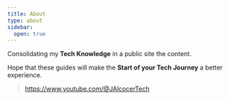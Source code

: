 ```yaml
---
title: About
type: about
sidebar:
  open: true
---
```


Consolidating my **Tech Knowledge** in a public site the content.

Hope that these guides will make the **Start of your Tech Journey** a better experience.

> https://www.youtube.com/@JAlcocerTech